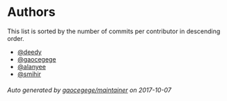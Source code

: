 # Authors

This list is sorted by the number of commits per contributor in descending order.

* [@deedy](https://github.com/deedy)
* [@gaocegege](https://github.com/gaocegege)
* [@alanyee](https://github.com/alanyee)
* [@smihir](https://github.com/smihir)

###### Auto generated by [gaocegege/maintainer](https://github.com/gaocegege/maintainer) on 2017-10-07
